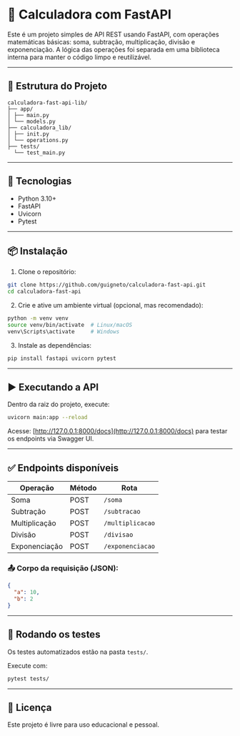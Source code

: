 # 🧮 Calculadora com FastAPI

Este é um projeto simples de API REST usando FastAPI, com operações matemáticas básicas: soma, subtração, multiplicação, divisão e exponenciação. A lógica das operações foi separada em uma biblioteca interna para manter o código limpo e reutilizável.

---

## 📁 Estrutura do Projeto

```
calculadora-fast-api-lib/
├── app/
│ ├── main.py
│ └── models.py
├── calculadora_lib/
│ ├── init.py
│ └── operations.py
├── tests/
  └── test_main.py
```
---

## 🚀 Tecnologias

- Python 3.10+
- FastAPI
- Uvicorn
- Pytest

---

## 📦 Instalação

1. Clone o repositório:

```bash
git clone https://github.com/guigneto/calculadora-fast-api.git
cd calculadora-fast-api
```

2. Crie e ative um ambiente virtual (opcional, mas recomendado):

```bash
python -m venv venv
source venv/bin/activate  # Linux/macOS
venv\Scripts\activate     # Windows
```

3. Instale as dependências:

```bash
pip install fastapi uvicorn pytest
```

---

## ▶️ Executando a API

Dentro da raiz do projeto, execute:

```bash
uvicorn main:app --reload
```

Acesse: [http://127.0.0.1:8000/docs](http://127.0.0.1:8000/docs) para testar os endpoints via Swagger UI.

---

## ✅ Endpoints disponíveis

| Operação        | Método | Rota              |
|-----------------|--------|-------------------|
| Soma            | POST   | `/soma`           |
| Subtração       | POST   | `/subtracao`      |
| Multiplicação   | POST   | `/multiplicacao`  |
| Divisão         | POST   | `/divisao`        |
| Exponenciação   | POST   | `/exponenciacao`  |

### 📤 Corpo da requisição (JSON):

```json
{
  "a": 10,
  "b": 2
}
```

---

## 🧪 Rodando os testes

Os testes automatizados estão na pasta `tests/`.

Execute com:

```bash
pytest tests/
```
---

## 📌 Licença

Este projeto é livre para uso educacional e pessoal.